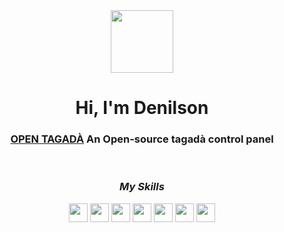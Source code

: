 <div align="center">
  <img align="center" width="100px" src="./assets/white_logo.png">
  <h1>Hi, I'm Denilson</h1>
 <h3><strong><a href="https://github.com/denilson-polonio">OPEN TAGADÀ</a></strong> An Open-source tagadà control panel</h3>
  <br>
  
  <h3><i>My Skills</i></h3>
  <img align="center" width="30px" src="./assets/languages/python.svg">
  <img align="center" width="30px" src="./assets/languages/c.svg">
  <img align="center" width="30px" src="./assets/languages/c-plus-plus.svg">
  <img align="center" width="30px" src="./assets/languages/nodejs.svg">
  <img align="center" width="30px" src="./assets/languages/javascript.svg">
  <img align="center" width="30px" src="./assets/languages/html.svg">
  <img align="center" width="30px" src="./assets/languages/css.svg">
  <br>
</div>
